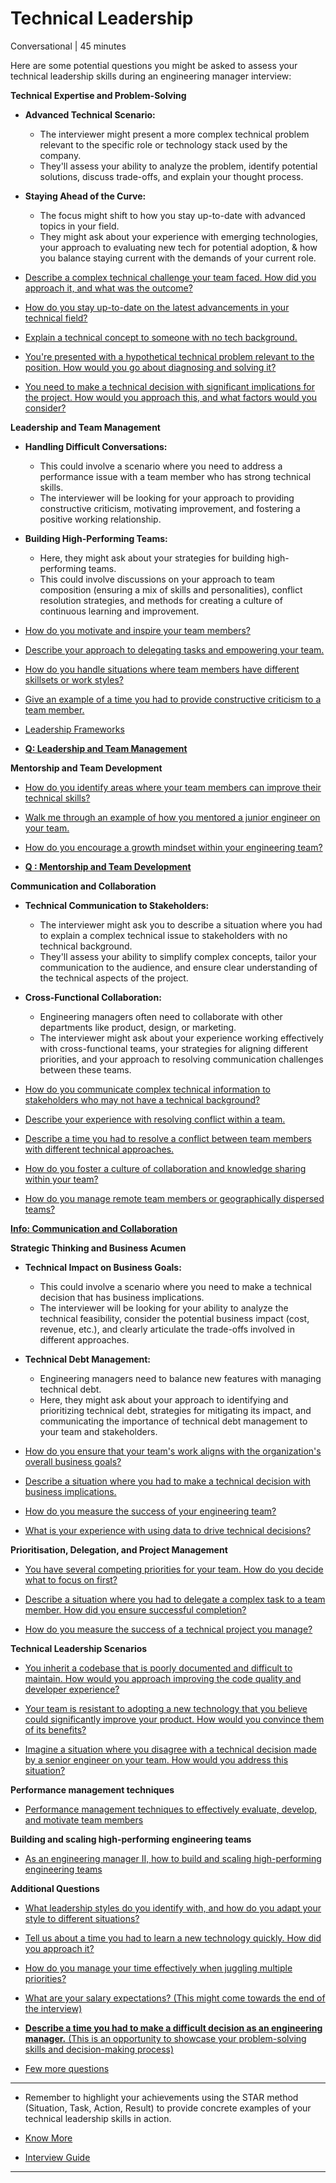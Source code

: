 # Technical Leadership

Conversational | 45 minutes

Here are some potential questions you might be asked to assess your technical leadership skills during an engineering manager interview:

**Technical Expertise and Problem-Solving**

- **Advanced Technical Scenario:**
    - The interviewer might present a more complex technical problem relevant to the specific role or technology stack used by the company.
    - They'll assess your ability to analyze the problem, identify potential solutions, discuss trade-offs, and explain your thought process.
- **Staying Ahead of the Curve:**
    - The focus might shift to how you stay up-to-date with advanced topics in your field.
    - They might ask about your experience with emerging technologies, your approach to evaluating new tech for potential adoption, & how you balance staying current with the demands of your current role.

- [Describe a complex technical challenge your team faced. How did you approach it, and what was the outcome?](https://github.com/swapnull-in/technical-leadership-interview/blob/main/Technical%20Expertise%20and%20Problem-Solving/Describe_a_complex_technical_challenge_your_team_faced._how_did_you_approach_it_and_what_was_the_outcome.pdf)

- [How do you stay up-to-date on the latest advancements in your technical field?](https://github.com/swapnull-in/technical-leadership-interview/blob/main/Technical%20Expertise%20and%20Problem-Solving/How_do_you_stay_up-to-date_on_the_latest_advancements_in_your_technical_field.pdf)

- [Explain a technical concept to someone with no tech background.](https://github.com/swapnull-in/technical-leadership-interview/blob/main/Technical%20Expertise%20and%20Problem-Solving/Explain_a_technical_concept_to_someone_with_no_tech_background..pdf)

- [You're presented with a hypothetical technical problem relevant to the position. How would you go about diagnosing and solving it?](https://github.com/swapnull-in/technical-leadership-interview/blob/main/Technical%20Expertise%20and%20Problem-Solving/Youre_presented_with_a_hypothetical_technical_problem_relevant_to_the_position._how_would_you_go_about_diagnosing_and_solving_it.pdf)

- [You need to make a technical decision with significant implications for the project. How would you approach this, and what factors would you consider?](https://github.com/swapnull-in/technical-leadership-interview/blob/main/Technical%20Expertise%20and%20Problem-Solving/You_need_to_make_a_technical_decision_with_significant_implications_for_the_project._how_would_you_approach_this_and_what_factors_would_you_consider.pdf)

**Leadership and Team Management**

- **Handling Difficult Conversations:**
    - This could involve a scenario where you need to address a performance issue with a team member who has strong technical skills.
    - The interviewer will be looking for your approach to providing constructive criticism, motivating improvement, and fostering a positive working relationship.
- **Building High-Performing Teams:**
    - Here, they might ask about your strategies for building high-performing teams.
    - This could involve discussions on your approach to team composition (ensuring a mix of skills and personalities), conflict resolution strategies, and methods for creating a culture of continuous learning and improvement.

- [How do you motivate and inspire your team members?](https://www.notion.so/How-do-you-motivate-and-inspire-your-team-members-bd60bef80fed441588d40cda52e83837?pvs=21)

- [Describe your approach to delegating tasks and empowering your team.](https://www.notion.so/Describe-your-approach-to-delegating-tasks-and-empowering-your-team-81a5d9a74f8f4646b3a124721f01ddad?pvs=21)

- [How do you handle situations where team members have different skillsets or work styles?](https://www.notion.so/How-do-you-handle-situations-where-team-members-have-different-skillsets-or-work-styles-6c9f8cf73d6b41389e401d3c2f282718?pvs=21)

- [Give an example of a time you had to provide constructive criticism to a team member.](https://www.notion.so/Give-an-example-of-a-time-you-had-to-provide-constructive-criticism-to-a-team-member-94bc457ebd6f40d2a6c196c92a932bd2?pvs=21)

- [Leadership Frameworks ](https://www.notion.so/Leadership-Frameworks-1ea08ef9eb914e948d8b43ceea218dbb?pvs=21)

- [**Q: Leadership and Team Management**](https://www.notion.so/Q-Leadership-and-Team-Management-23c9a3283ed747d29a331f3095bdf0fc?pvs=21)

**Mentorship and Team Development**

- [How do you identify areas where your team members can improve their technical skills?](https://www.notion.so/How-do-you-identify-areas-where-your-team-members-can-improve-their-technical-skills-3550f9e88e9c4cb4a7d461e72bbd75f7?pvs=21)

- [Walk me through an example of how you mentored a junior engineer on your team.](https://www.notion.so/Walk-me-through-an-example-of-how-you-mentored-a-junior-engineer-on-your-team-e9dca7c5d591460c8a778f5a2f77cf95?pvs=21)

- [How do you encourage a growth mindset within your engineering team?](https://www.notion.so/How-do-you-encourage-a-growth-mindset-within-your-engineering-team-635eaff70c6c46a8afdecb312d3a6fa4?pvs=21)

- [**Q : Mentorship and Team Development**](https://www.notion.so/Q-Mentorship-and-Team-Development-57028c2c9c7444c5949ed55e90ffb101?pvs=21)

**Communication and Collaboration**

- **Technical Communication to Stakeholders:**
    - The interviewer might ask you to describe a situation where you had to explain a complex technical issue to stakeholders with no technical background.
    - They'll assess your ability to simplify complex concepts, tailor your communication to the audience, and ensure clear understanding of the technical aspects of the project.
- **Cross-Functional Collaboration:**
    - Engineering managers often need to collaborate with other departments like product, design, or marketing.
    - The interviewer might ask about your experience working effectively with cross-functional teams, your strategies for aligning different priorities, and your approach to resolving communication challenges between these teams.

- [How do you communicate complex technical information to stakeholders who may not have a technical background?](https://www.notion.so/How-do-you-communicate-complex-technical-information-to-stakeholders-who-may-not-have-a-technical-ba-ed75078b41d542afae290accc7d38a2f?pvs=21)

- [Describe your experience with resolving conflict within a team.](https://www.notion.so/Describe-your-experience-with-resolving-conflict-within-a-team-670e566b93d54624bcae22d48000b150?pvs=21)

- [Describe a time you had to resolve a conflict between team members with different technical approaches.](https://www.notion.so/Describe-a-time-you-had-to-resolve-a-conflict-between-team-members-with-different-technical-approach-89cae6d731694d17bde31857024939d4?pvs=21)

- [How do you foster a culture of collaboration and knowledge sharing within your team?](https://www.notion.so/How-do-you-foster-a-culture-of-collaboration-and-knowledge-sharing-within-your-team-151b362698b9448ab4672b3c4bc18253?pvs=21)

- [How do you manage remote team members or geographically dispersed teams?](https://www.notion.so/How-do-you-manage-remote-team-members-or-geographically-dispersed-teams-ea1bca00b61449928c2e7ce305f7dc4f?pvs=21)

[**Info: Communication and Collaboration**](https://www.notion.so/Info-Communication-and-Collaboration-e6a0c9676c124ac48bda79822fb2bafa?pvs=21)

**Strategic Thinking and Business Acumen**

- **Technical Impact on Business Goals:**
    - This could involve a scenario where you need to make a technical decision that has business implications.
    - The interviewer will be looking for your ability to analyze the technical feasibility, consider the potential business impact (cost, revenue, etc.), and clearly articulate the trade-offs involved in different approaches.
- **Technical Debt Management:**
    - Engineering managers need to balance new features with managing technical debt.
    - Here, they might ask about your approach to identifying and prioritizing technical debt, strategies for mitigating its impact, and communicating the importance of technical debt management to your team and stakeholders.

- [How do you ensure that your team's work aligns with the organization's overall business goals?](https://www.notion.so/How-do-you-ensure-that-your-team-s-work-aligns-with-the-organization-s-overall-business-goals-15449204ff544cf29cce6c94f950a335?pvs=21)

- [Describe a situation where you had to make a technical decision with business implications.](https://www.notion.so/Describe-a-situation-where-you-had-to-make-a-technical-decision-with-business-implications-173d53e59408411b8420780e8ed53ed4?pvs=21)

- [How do you measure the success of your engineering team?](https://www.notion.so/How-do-you-measure-the-success-of-your-engineering-team-32dd3808b6ae44aca07021f3e46cbd1f?pvs=21)

- [What is your experience with using data to drive technical decisions?](https://www.notion.so/What-is-your-experience-with-using-data-to-drive-technical-decisions-eac6e5350236445489779f85b47dc404?pvs=21)

**Prioritisation, Delegation, and Project Management**

- [You have several competing priorities for your team. How do you decide what to focus on first?](https://www.notion.so/You-have-several-competing-priorities-for-your-team-How-do-you-decide-what-to-focus-on-first-6c3797dcc20243e880027d060b52564e?pvs=21)

- [Describe a situation where you had to delegate a complex task to a team member. How did you ensure successful completion?](https://www.notion.so/Describe-a-situation-where-you-had-to-delegate-a-complex-task-to-a-team-member-How-did-you-ensure-s-505aede332194d4b9b518f742f5a50a8?pvs=21)

- [How do you measure the success of a technical project you manage?](https://www.notion.so/How-do-you-measure-the-success-of-a-technical-project-you-manage-1ec7e7ab7e474a9a9773cc28b83c1c4b?pvs=21)

**Technical Leadership Scenarios**

- [You inherit a codebase that is poorly documented and difficult to maintain. How would you approach improving the code quality and developer experience?](https://www.notion.so/You-inherit-a-codebase-that-is-poorly-documented-and-difficult-to-maintain-How-would-you-approach-i-c62669f836de40eb968e41f7cb0cdf44?pvs=21)

 - [Your team is resistant to adopting a new technology that you believe could significantly improve your product. How would you convince them of its benefits?](https://www.notion.so/Your-team-is-resistant-to-adopting-a-new-technology-that-you-believe-could-significantly-improve-you-777fa3030b6f4e54bde7620a8e1612c8?pvs=21)

 - [Imagine a situation where you disagree with a technical decision made by a senior engineer on your team. How would you address this situation?](https://www.notion.so/Imagine-a-situation-where-you-disagree-with-a-technical-decision-made-by-a-senior-engineer-on-your-t-96051e0fadeb42a09df2cfde027ed2be?pvs=21)

**Performance management techniques**

- [Performance management techniques to effectively evaluate, develop, and motivate team members ](https://www.notion.so/Performance-management-techniques-to-effectively-evaluate-develop-and-motivate-team-members-32bac0e75adb41e38c8b34536946f55e?pvs=21)

**Building and scaling high-performing engineering teams**

- [As an engineering manager II, how to build and scaling high-performing engineering teams ](https://www.notion.so/As-an-engineering-manager-II-how-to-build-and-scaling-high-performing-engineering-teams-c9282eeace0a471bbb2c8ba091170f80?pvs=21)

**Additional Questions**

- [What leadership styles do you identify with, and how do you adapt your style to different situations?](https://www.notion.so/What-leadership-styles-do-you-identify-with-and-how-do-you-adapt-your-style-to-different-situations-8454f2c63cbf4beb8926267ff0538558?pvs=21)

- [Tell us about a time you had to learn a new technology quickly. How did you approach it?](https://www.notion.so/Tell-us-about-a-time-you-had-to-learn-a-new-technology-quickly-How-did-you-approach-it-2553619fdd4f4e94b4d8212415b313c9?pvs=21)

- [How do you manage your time effectively when juggling multiple priorities?](https://www.notion.so/How-do-you-manage-your-time-effectively-when-juggling-multiple-priorities-61a1cf2a21dc46618b5b97aecfa6401e?pvs=21)

- [What are your salary expectations? (This might come towards the end of the interview)](https://www.notion.so/What-are-your-salary-expectations-This-might-come-towards-the-end-of-the-interview-e4f20155b32a41799da4c43c2e201d22?pvs=21)

- [**Describe a time you had to make a difficult decision as an engineering manager.** (This is an opportunity to showcase your problem-solving skills and decision-making process)](https://www.notion.so/Describe-a-time-you-had-to-make-a-difficult-decision-as-an-engineering-manager-This-is-an-opportun-98802d9567534736bc383fad37d5bde2?pvs=21)

- [Few more questions](https://www.notion.so/Few-more-questions-744818f8ba2e4c5796b59dcc94f41e24?pvs=21)

---

- Remember to  highlight your achievements using the STAR method (Situation, Task, Action, Result)  to  provide concrete examples of your technical leadership skills in action.

- [Know More](https://www.notion.so/Know-More-cbde4f7d146542d08f455438f00144dc?pvs=21)

- [Interview Guide](https://www.notion.so/Interview-Guide-b31c09b5db1641b981f9736eaf454a9c?pvs=21)

---
